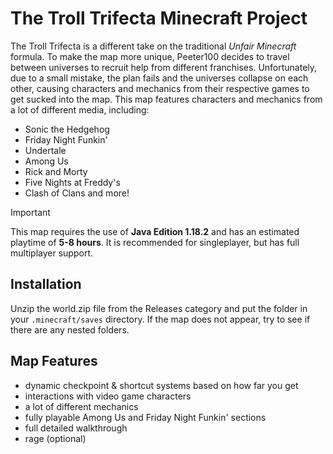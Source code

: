 # The Troll Trifecta Minecraft Project
The Troll Trifecta is a different take on the traditional _Unfair Minecraft_ formula. To make the map more unique, Peeter100 decides to travel between universes to recruit help from different franchises. Unfortunately, due to a small mistake, the plan fails and the universes collapse on each other, causing characters and mechanics from their respective games to get sucked into the map.
This map features characters and mechanics from a lot of different media, including:
- Sonic the Hedgehog
- Friday Night Funkin'
- Undertale
- Among Us
- Rick and Morty
- Five Nights at Freddy's
- Clash of Clans
and more!
> [!IMPORTANT]
> This map requires the use of **Java Edition 1.18.2** and has an estimated playtime of **5-8 hours**.
> It is recommended for singleplayer, but has full multiplayer support.
## Installation
Unzip the world.zip file from the Releases category and put the folder in your ```.minecraft/saves``` directory.
If the map does not appear, try to see if there are any nested folders.
## Map Features
- dynamic checkpoint & shortcut systems based on how far you get
- interactions with video game characters
- a lot of different mechanics
- fully playable Among Us and Friday Night Funkin' sections
- full detailed walkthrough
- rage (optional)
